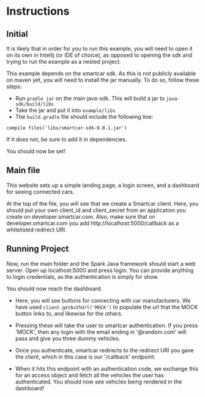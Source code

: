 # Instructions

## Initial

It is likely that in order for you to run this example, you will need to open it on its own in Intellij (or IDE of choice), as opposed
to opening the sdk and trying to run the example as a nested project.

This example depends on the smartcar sdk. As this is not publicly available on maven yet,
you will need to install the jar manually. To do so, follow these steps:

* Run `gradle jar` on the main java-sdk. This will build a jar to `java-sdk/build/libs`
* Take the jar and put it into `example/libs`
* The `build.gradle` file should include the following line:
```
compile files('libs/smartcar-sdk-0.0.1.jar')
```
If it does not, be sure to add it in dependencies.

You should now be set!

## Main file

This website sets up a simple landing page, a login screen, and a dashboard for seeing connected cars. 

At the top of the file, you will see that we create a Smartcar client. Here, you should put your own client_id and client_secret
from an application you create on developer.smartcar.com. Also, make sure that on developer.smartcar.com you add http://localhost:5000/callback as a whitelisted redirect URI.

## Running Project

Now, run the main folder and the Spark Java framework should start a web server. Open up localhost:5000 and press login. You can provide anything to login credentials, as the authentication is simply for show.

You should now reach the dashboard. 

* Here, you will see buttons for connecting with car manufacturers. We have used `client.getAuthUrl('MOCK')` to populate the url that the MOCK button links to, and likewise for the others. 

* Pressing these will take the user to smartcar authentication. If you press 'MOCK', then any login with the email ending in '@random.com' will pass and give you three dummy vehicles. 

* Once you authenticate, smartcar redirects to the redirect URI you gave the client, which in this case is our '/callback' endpoint. 

* When it hits this endpoint with an authentication code, we exchange this for an access object and fetch all the vehicles the user has authenticated. You should now see vehicles being rendered in the dashboard!
